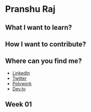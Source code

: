 # Pranshu Raj
<!---
 Add a 2-3 lines of introduction
 --->

## What I want to learn?
<!--- 
* Add few bullet points 
---> 

## How I want to contribute?
<!--- 
* Add few bullet points 
---> 

## Where can you find me?
<!--- 
Update your social handles, blogs, and useful URLs
---> 
* [LinkedIn]()
* [Twitter]()
* [Polywork]()
* [Dev.to]()


## Week 01

<!--- 
update key learnings, contributions, achievements, objectives, and progress
---> 

<!--- Example
* Created a new [dashboard] that helps .... 
* 
---> 

